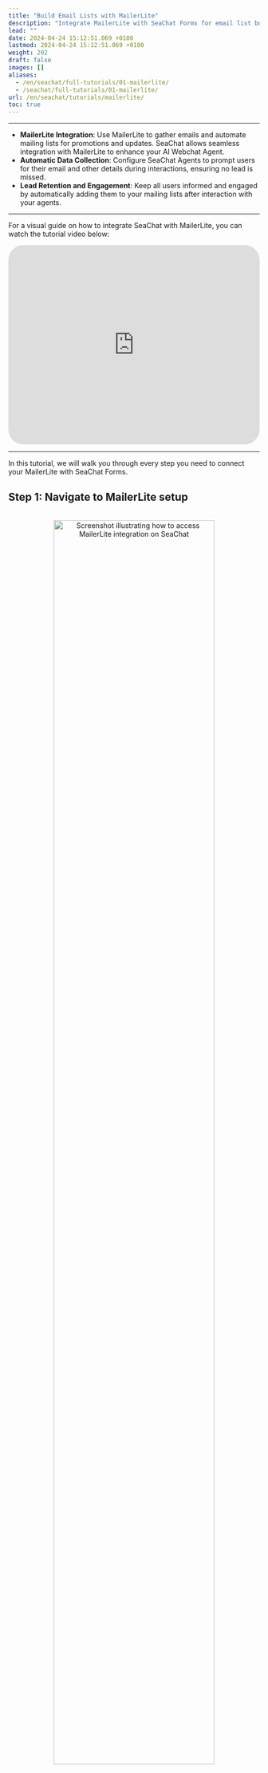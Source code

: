 ```yaml
---
title: "Build Email Lists with MailerLite"
description: "Integrate MailerLite with SeaChat Forms for email list building and campaign management with easy setup."
lead: ""
date: 2024-04-24 15:12:51.069 +0100
lastmod: 2024-04-24 15:12:51.069 +0100
weight: 202
draft: false
images: []
aliases:
  - /en/seachat/full-tutorials/01-mailerlite/
  - /seachat/full-tutorials/01-mailerlite/
url: /en/seachat/tutorials/mailerlite/
toc: true
---
```


---

* **MailerLite Integration**: Use MailerLite to gather emails and automate mailing lists for promotions and updates. SeaChat allows seamless integration with MailerLite to enhance your AI Webchat Agent.
* **Automatic Data Collection**: Configure SeaChat Agents to prompt users for their email and other details during interactions, ensuring no lead is missed.
* **Lead Retention and Engagement**: Keep all users informed and engaged by automatically adding them to your mailing lists after interaction with your agents.
---

For a visual guide on how to integrate SeaChat with MailerLite, you can watch the tutorial video below:
<br/>
<iframe width="100%" height="400" src="https://www.youtube.com/embed/xTnJ9L1sVC4?list=PL8K7_LTqly44LeOocjDOpXH0svonxa0T0" title="YouTube video player" frameborder="0" allow="accelerometer; autoplay; clipboard-write; encrypted-media; gyroscope; picture-in-picture" allowfullscreen style="border-radius: 30px;"></iframe>


---
In this tutorial, we will walk you through every step you need to connect your MailerLite with SeaChat Forms.

## Step 1: Navigate to MailerLite setup

<br/>
<center>
<a style="border-radius: 0.4rem; cursor: zoom-in;" href="/images/seachat-integrations/mailerlite/navigate-to-mailerlite-setup.png" target="_blank">
<img width="80%" style="border-radius: 0.4rem" src="/images/seachat-integrations/mailerlite/navigate-to-mailerlite-setup.png" alt="Screenshot illustrating how to access MailerLite integration on SeaChat">
</a>

*Navigate to MailerLite integration on SeaChat*
</center>


With your workspace and agent selected, navigate to the "Agent Configuration" drop down on the left action bar and select "Plugins". From the Plugins page you can select the MailerLite card to access the setup page.

## Step 2: Collect emails using SeaChat Form and sync to MailerLite

On the Mailerlite setup page you will see two sections. The first section contains configuration settings for the form that will be sent to the user when starting a webchat conversation. The second section contains configuration settings for your specific MailerLite integration.

### SeaChat Form

<br/>
<center>
<a style="border-radius: 0.4rem; cursor: zoom-in;" href="/images/seachat-integrations/mailerlite/mailerlite-form-setup.png" target="_blank">
<img width="80%" style="border-radius: 0.4rem" src="/images/seachat-integrations/mailerlite/mailerlite-form-setup.png" alt="Screenshot illustrating how to configure form for MailerLite integration on SeaChat">
</a>

*Set up SeaChat Form for MailerLite integration*
</center>

The form configuration section has your settings on the left, as well as a preview of your current form on the right. Lets go over each of the settings and how they affect the form:

- **Enable This Form:** This switch enables and disables the form. When it is enabled, the form you configure will appear at the beginning of a new conversation with your SeaChat Agent. Keep in mind that you can only have one form attached to an agent at a time, so when you enable this, all other forms will disabled for the current agent. If you would like to use another form, this form must be disabled. 

- **Allow users to skip form:** When enabled this switch will allow users to skip your form by means of an **X** button that will appear in the top right of the form. When disabled, the **X** will not appear.

- **Form Name:** This is the name that the form will be saved under.

- **Form Title:** This is the Title that will appear at the top of the form when it appears to the user.

- **Form Design Fields:** These fields will appear on your form and will be what users fill out to submit information. The Email Field is required to add users to your MailerLite mailing list and cannot be configured, but the other fields can be configured individually. Each of these field's name can be changed by clicking on the field itself. To the right of each of these fields are two checkboxes for additional configuration. If "Required" is checked the
field must be filled before the user can submit the form; this will be indicated by an asterisk(*) next to the name of the field. The "Enabled" checkbox determines whether or not the field will appear on the form at all. If "Enabled" is unchecked, the field will not appear to user when they recieve the form. All fields except for Email are enabled and not required by default.

### MailerLite Setup

Next, there are two fields in the MailerLite integration settings card. 

<br/>
<center>
<a style="border-radius: 0.4rem; cursor: zoom-in;" href="/images/seachat-integrations/mailerlite/mailerlite-integration-setup.png" target="_blank">
<img width="100%" style="border-radius: 0.4rem" src="/images/seachat-integrations/mailerlite/mailerlite-integration-setup.png" alt="Screenshot illustrating how to set up API key and group ID for MailerLite integration on SeaChat">
</a>

*Set up MailerLite on SeaChat*
</center>

The first is your API Key, which is what connects your form submissions to your MailerLite account. If you are unsure of how to find your MailerLite API Key you can follow this link for instructions: [How to get MailerLite API Key](/seachat/seachat-manual/05-integrations/05-seachat-mailerlite-integration/). There is also a link at the bottom of this card. 

**NOTE:** The API key field is required to save the integration

The second field, "Group ID" is optional. If you want users to be added to specific groups in your mailing list you can add their ids here (separated by comma if multiple). 

Once you have completed configuring your forms, you can save your configurations by pressing the save button at the bottom of the page. 

If you wish to remove your configurations, you can use the remove button at the top right of the page. This will clear out your settings for the MailerLite form in your workspace, filling the page again with the default values. 

## Step 3: Test your Form with MailerLite integration 

Once you have configured and saved your MailerLite form settings, you probably want to test that everything is working. To do this, make sure your form is enabled and navigate to the "Agent Information" page from the Agent Configuration drop down on the left action bar.

<br/>
<center>
<a style="border-radius: 0.4rem; cursor: zoom-in;" href="/images/seachat-integrations/mailerlite/test-ai-agent-button.png" target="_blank">
<img width="100%" style="border-radius: 0.4rem" src="/images/seachat-integrations/mailerlite/test-ai-agent-button.png" alt="Screenshot illustrating how to test SeaChat AI agent for MailerLite integration">
</a>

*Test SeaChat form with MailerLite integration*
</center>

On this page you will see a large green button that says "Test AI Agent" on the bottom right. If you click this button it will open a chat conversation with your currently selected AI Agent. 


<br/>
<center>
<a style="border-radius: 0.4rem; cursor: zoom-in;" href="/images/seachat-integrations/mailerlite/mailerlite-form-submission.png" target="_blank">
<img width="100%" style="border-radius: 0.4rem" src="/images/seachat-integrations/mailerlite/mailerlite-form-submission.png" alt="Screenshot illustrating how to submit a form on SeaChat for MailerLite integration">
</a>

*How to submit the form on SeaChat, with MailerLite integration*
</center>


If it is a new conversation, within a few seconds your MailerLite form that you configured in the last step will appear at the bottom of the chat window. From here you can fill out requested information and hit submit at the bottom of the form. (Note: If this is not your first time testing your AI Agent it is possible that it will open a previous conversation. You can open this page in a new incognito window to ensure you start a new conversation)  



<br/>
<center>
<a style="border-radius: 0.4rem; cursor: zoom-in;" href="/images/seachat-integrations/mailerlite/mailerlite-find-email.png" target="_blank">
<img width="100%" style="border-radius: 0.4rem" src="/images/seachat-integrations/mailerlite/mailerlite-find-email.png" alt="Screenshot illustrating how to check an email submission successfully lands on MailerLite">
</a>

*How to check for new email submissions on MailerLite*
</center>

Once the form has been submitted you can head over to MailerLite. Once you log in you can go to the Subscribers page from the left action bar. Here, you should be able to see the email from the user that you have just submitted at the top of your subscriber list. If you dont see it right away, you can also search for it up with the grey search button at the top right of the page.



<br/>
<center>
<a style="border-radius: 0.4rem; cursor: zoom-in;" href="/images/seachat-integrations/mailerlite/mailerlite-view-email.png" target="_blank">
<img width="100%" style="border-radius: 0.4rem" src="/images/seachat-integrations/mailerlite/mailerlite-view-email.png" alt="Screenshot illustrating how to check details of an email on MailerLite">
</a>

*How to check details for an email on MailerLite*
</center>

You can click on the email to view details about the newly added subscriber such as any other information that might have been submitted with the form, as well as any groups that you included on the setup page.

## Conclusion
Configuring your SeaChat web agent with a MailerLite integration is an efficient method to enhance your lead acquisition process. Every interaction with your AI agent presents a potential subscription to your MailerLite mailing list, guaranteeing a steady influx of new subscribers. By following the provided guidelines, you can quickly establish this integration and begin expanding your user base effectively.
